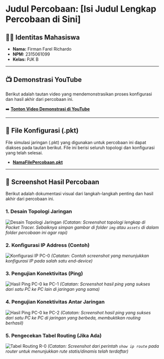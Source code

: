 # Judul Percobaan: [Isi Judul Lengkap Percobaan di Sini]

## 👨‍💻 Identitas Mahasiswa
- **Nama:** Firman Farel Richardo
- **NPM:** 2315061099
- **Kelas:** PJK B

---

## 📺 Demonstrasi YouTube
Berikut adalah tautan video yang mendemonstrasikan proses konfigurasi dan hasil akhir dari percobaan ini.

➡️ **[Tonton Video Demonstrasi di YouTube](https.youtube.com/watch?v=xxxxxxxx)**

---

## 📁 File Konfigurasi (.pkt)
File simulasi jaringan (.pkt) yang digunakan untuk percobaan ini dapat diakses pada tautan berikut. File ini berisi seluruh topologi dan konfigurasi yang telah selesai.

- **[NamaFilePercobaan.pkt](./NamaFilePercobaan.pkt)**

---

## 📸 Screenshot Hasil Percobaan
Berikut adalah dokumentasi visual dari langkah-langkah penting dan hasil akhir dari percobaan ini.

### 1. Desain Topologi Jaringan
![Desain Topologi Jaringan](./screenshot/01-topologi.png)
*(Catatan: Screenshot topologi lengkap di Packet Tracer. Sebaiknya simpan gambar di folder `img` atau `assets` di dalam folder percobaan ini agar rapi)*

### 2. Konfigurasi IP Address (Contoh)
![Konfigurasi IP PC-0](./screenshot/02-konfigurasi-ip.png)
*(Catatan: Contoh screenshot yang menunjukkan konfigurasi IP pada salah satu end-device)*

### 3. Pengujian Konektivitas (Ping)
![Hasil Ping PC-0 ke PC-1](./screenshot/03-hasil-ping-1.png)
*(Catatan: Screenshot hasil ping yang sukses dari satu PC ke PC lain di jaringan yang sama)*

### 4. Pengujian Konektivitas Antar Jaringan
![Hasil Ping PC-0 ke PC-2](./screenshot/04-hasil-ping-antar-jaringan.png)
*(Catatan: Screenshot hasil ping yang sukses dari satu PC ke PC di jaringan yang berbeda, membuktikan routing berhasil)*

### 5. Pengecekan Tabel Routing (Jika Ada)
![Tabel Routing R-0](./screenshot/05-tabel-routing.png)
*(Catatan: Screenshot dari perintah `show ip route` pada router untuk menunjukkan rute statis/dinamis telah terdaftar)*
